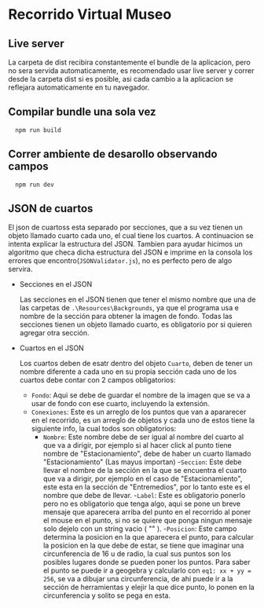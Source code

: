 # Recorrido Virtual Museo

## Live server

La carpeta de dist recibira constantemente el bundle de la aplicacion, pero no sera servida automaticamente, es recomendado usar live server y correr desde la carpeta dist si es posible, asi cada cambio a la aplicacion se reflejara automaticamente en tu navegador.

## Compilar bundle una sola vez

```
  npm run build
```

## Correr ambiente de desarollo observando campos

```
  npm run dev
```

## JSON de cuartos

  El json de cuartoss esta separado por secciones, que a su vez tienen un objeto llamado cuarto cada uno, el cual tiene los cuartos. A continuacion se intenta explicar la estructura del JSON. Tambien para ayudar hicimos un algoritmo que checa dicha estructura del JSON e imprime en la consola los errores que encontro(```JSONValidator.js```), no es perfecto pero de algo servira.

- Secciones en el JSON

  Las secciones en el JSON tienen que tener el mismo nombre que una de las carpetas de ```.\Resources\Backgrounds```, ya que el programa usa e nombre de la sección para obtener la imagen de fondo. Todas las secciones tienen un objeto llamado cuarto, es obligatorio por si quieren agregar otra sección.

- Cuartos en el JSON 

  Los cuartos deben de esatr dentro del objeto ```Cuarto```, deben de tener un nombre diferente a cada uno en su propia sección cada uno de los cuartos debe contar con 2 campos  obligatorios:
    - ```Fondo```: Aqui se debe de guardar el nombre de la imagen que se va a usar de fondo con ese cuarto, incluyendo la extensión.
    - ```Conexiones```: Este es un arreglo de los puntos que van a apararecer en el recorrido, es un arreglo de objetos y cada uno de estos tiene la siguiente info, la cual todos son obligatorios:
        - ```Nombre```: Este nombre debe de ser igual al nombre del cuarto al que va a dirigir, por ejemplo si al hacer click al punto tiene nombre de "Estacionamiento", debe de haber un cuarto llamado "Estacionamiento" (Las mayus importan)
        -```Seccion```: Este debe llevar el nombre de la sección en la que se encuentra el cuarto que va a dirigir, por ejemplo en el caso de "Estacionamiento", este esta en la sección de "Entremedios", por lo tanto este es el nombre que debe de llevar.
        -```Label```: Este es obligatorio ponerlo pero no es obligatorio que tenga algo, aqui se pone un breve mensaje que aparecera arriba del punto en el recorrido al poner el mouse en el punto, si no se quiere que ponga ningun mensaje solo dejelo con un string vacio ( "" ).
        -```Posicion```: Este campo determina la posicion en la que aparecera el punto, para calcular la posicion en la que debe de estar, se tiene que imaginar una circunferencia de 16 u de radio, la cual sus puntos son los posibles lugares donde se pueden poner los puntos. Para saber el punto se puede ir a geogebra y calcularlo con ```eq1: xx + yy = 256```, se va a dibujar una circunferencia, de ahi puede ir a la sección de herramientas y elejir la que dice punto, lo ponen en la circunferencia y solito se pega en esta.  
        
